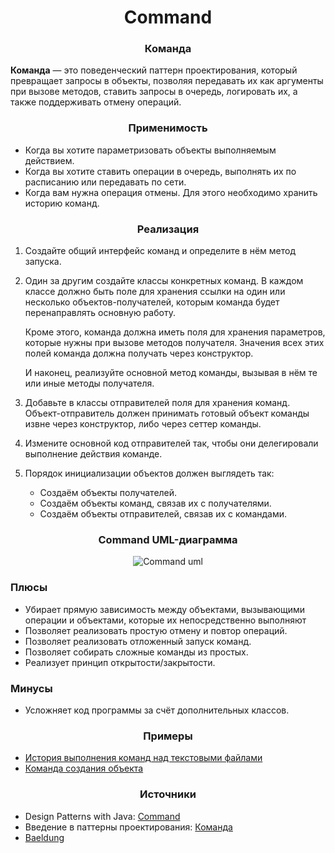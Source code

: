 <h1 align="center">
   Command
</h1>
<h3 align="center">
   Команда
</h3>

**Команда** — это поведенческий паттерн проектирования, который превращает запросы в объекты, позволяя передавать их как
аргументы при вызове методов, ставить запросы в очередь, логировать их, а также поддерживать отмену операций.

<h3 align="center">
   Применимость
</h3>

- Когда вы хотите параметризовать объекты выполняемым действием.
- Когда вы хотите ставить операции в очередь, выполнять их по расписанию или передавать по сети.
- Когда вам нужна операция отмены. Для этого необходимо хранить историю команд.

<h3 align="center">
   Реализация
</h3>

1. Создайте общий интерфейс команд и определите в нём метод запуска.
2. Один за другим создайте классы конкретных команд. В каждом классе должно быть поле для хранения ссылки на один или
   несколько объектов-получателей, которым команда будет перенаправлять основную работу.

   Кроме этого, команда должна иметь поля для хранения параметров, которые нужны при вызове методов получателя. Значения
   всех этих полей команда должна получать через конструктор.

   И наконец, реализуйте основной метод команды, вызывая в нём те или иные методы получателя.
3. Добавьте в классы отправителей поля для хранения команд. Объект-отправитель должен принимать готовый объект команды
   извне через конструктор, либо через сеттер команды.
4. Измените основной код отправителей так, чтобы они делегировали выполнение действия команде.
5. Порядок инициализации объектов должен выглядеть так:
    - Создаём объекты получателей.
    - Создаём объекты команд, связав их с получателями.
    - Создаём объекты отправителей, связав их с командами.

<h3 align="center">
   Command UML-диаграмма
</h3>

<p align="center">
   <img src=https://github.com/evilpeopletyranny/JavaDesignPatterns/blob/main/patterns/src/behavior/command/diagram.png alt="Command uml">
</p>

<h3>Плюсы</h3>

- Убирает прямую зависимость между объектами, вызывающими операции и объектами, которые их непосредственно выполняют
- Позволяет реализовать простую отмену и повтор операций.
- Позволяет реализовать отложенный запуск команд.
- Позволяет собирать сложные команды из простых.
- Реализует принцип открытости/закрытости.

<h3>Минусы</h3>

- Усложняет код программы за счёт дополнительных классов.

<h3 align="center">
   Примеры
</h3>

- [История выполнения команд над текстовыми файлами](https://github.com/evilpeopletyranny/JavaDesignPatterns/blob/main/patterns/src/behavior/command/code/textoperation)
- [Команда создания объекта](https://github.com/evilpeopletyranny/JavaDesignPatterns/blob/main/patterns/src/behavior/command/code/create)

<h3 align="center">
   Источники
</h3>

- Design Patterns with
  Java: [Command](https://github.com/evilpeopletyranny/JavaDesignPatterns/blob/main/patterns/src/behavior/command/books/Olaf%20Musch%20EN.pdf)
- Введение в паттерны
  проектирования: [Команда](https://github.com/evilpeopletyranny/JavaDesignPatterns/blob/main/patterns/src/behavior/command/books/Alexander%20Shvets%20RU.pdf)
- [Baeldung](https://www.baeldung.com/java-command-pattern)
